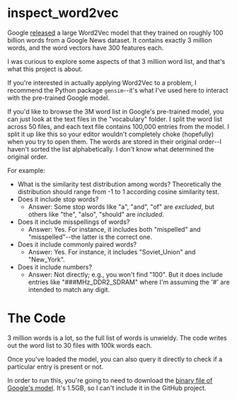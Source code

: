 # inspect_word2vec
Google [released](https://code.google.com/archive/p/word2vec/ "Homepage for Google's Word2Vec code and pre-trained models") a large Word2Vec model that they trained on roughly 100 billion words from a Google News dataset. It contains exactly 3 million words, and the word vectors have 300 features each.

I was curious to explore some aspects of that 3 million word list, and that's what this project is about.

If you're interested in actually applying Word2Vec to a problem, I recommend the Python package `gensim`--it's what I've used here to interact with the pre-trained Google model.

If you'd like to browse the 3M word list in Google's pre-trained model, you can just look at the text files in the "vocabulary" folder. I split the word list across 50 files, and each text file contains 100,000 entries from the model. I split it up like this so your editor wouldn't completely choke (hopefully) when you try to open them. The words are stored in their original order--I haven't sorted the list alphabetically. I don't know what determined the original order.

For example:

* What is the similarity test distribution among words? 
    Theoretically the distribution should range from -1 to 1 according cosine similarity test.
* Does it include stop words? 
    * Answer: Some stop words like "a", "and", "of" are *excluded*, but others like "the", "also", "should" are *included*.
* Does it include misspellings of words?
    * Answer: Yes. For instance, it includes both "mispelled" and "misspelled"--the latter is the correct one.
* Does it include commonly paired words?
    * Answer: Yes. For instance, it includes "Soviet_Union" and "New_York".
* Does it include numbers?
    * Answer: Not directly; e.g., you won't find "100". But it does include entries like "###MHz_DDR2_SDRAM" where I'm assuming the '#' are intended to match any digit.

# The Code    
3 million words is a lot, so the full list of words is unwieldy. The code writes out the word list to 30 files with 100k words each.

Once you've loaded the model, you can also query it directly to check if a particular entry is present or not.
    
In order to run this, you're going to need to download the [binary file of Google's model](https://drive.google.com/file/d/0B7XkCwpI5KDYNlNUTTlSS21pQmM/edit?usp=sharing). It's 1.5GB, so I can't include it in the GitHub project.
